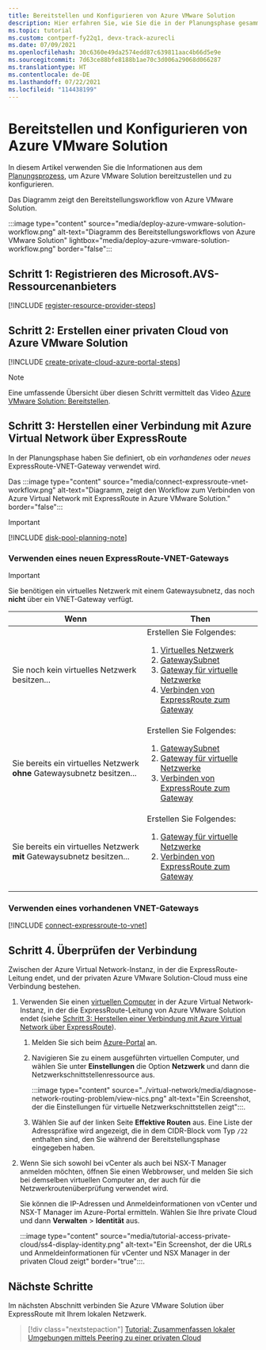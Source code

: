```yaml
---
title: Bereitstellen und Konfigurieren von Azure VMware Solution
description: Hier erfahren Sie, wie Sie die in der Planungsphase gesammelten Informationen verwenden, um die private Azure VMware Solution-Cloud bereitzustellen und zu konfigurieren.
ms.topic: tutorial
ms.custom: contperf-fy22q1, devx-track-azurecli
ms.date: 07/09/2021
ms.openlocfilehash: 30c6360e49da2574edd87c639811aac4b66d5e9e
ms.sourcegitcommit: 7d63ce88bfe8188b1ae70c3d006a29068d066287
ms.translationtype: HT
ms.contentlocale: de-DE
ms.lasthandoff: 07/22/2021
ms.locfileid: "114438199"
---
```

# <a name="deploy-and-configure-azure-vmware-solution"></a>Bereitstellen und Konfigurieren von Azure VMware Solution

In diesem Artikel verwenden Sie die Informationen aus dem [Planungsprozess](production-ready-deployment-steps.md), um Azure VMware Solution bereitzustellen und zu konfigurieren. 

Das Diagramm zeigt den Bereitstellungsworkflow von Azure VMware Solution. 

:::image type="content" source="media/deploy-azure-vmware-solution-workflow.png" alt-text="Diagramm des Bereitstellungsworkflows von Azure VMware Solution" lightbox="media/deploy-azure-vmware-solution-workflow.png" border="false":::

## <a name="step-1-register-the-microsoftavs-resource-provider"></a>Schritt 1: Registrieren des **Microsoft.AVS**-Ressourcenanbieters

[!INCLUDE [register-resource-provider-steps](includes/register-resource-provider-steps.md)]

## <a name="step-2-create-an-azure-vmware-solution-private-cloud"></a>Schritt 2: Erstellen einer privaten Cloud von Azure VMware Solution

[!INCLUDE [create-private-cloud-azure-portal-steps](includes/create-private-cloud-azure-portal-steps.md)]

>[!NOTE]
>Eine umfassende Übersicht über diesen Schritt vermittelt das Video [Azure VMware Solution: Bereitstellen](https://www.youtube.com/embed/gng7JjxgayI).


## <a name="step-3-connect-to-azure-virtual-network-with-expressroute"></a>Schritt 3: Herstellen einer Verbindung mit Azure Virtual Network über ExpressRoute

In der Planungsphase haben Sie definiert, ob ein *vorhandenes* oder *neues* ExpressRoute-VNET-Gateway verwendet wird.  

Das :::image type="content" source="media/connect-expressroute-vnet-workflow.png" alt-text="Diagramm, zeigt den Workflow zum Verbinden von Azure Virtual Network mit ExpressRoute in Azure VMware Solution." border="false":::

>[!IMPORTANT]
>[!INCLUDE [disk-pool-planning-note](includes/disk-pool-planning-note.md)] 

### <a name="use-a-new-expressroute-virtual-network-gateway"></a>Verwenden eines neuen ExpressRoute-VNET-Gateways

>[!IMPORTANT]
>Sie benötigen ein virtuelles Netzwerk mit einem Gatewaysubnetz, das noch **nicht** über ein VNET-Gateway verfügt.

| Wenn | Then  |
| --- | --- |
| Sie noch kein virtuelles Netzwerk besitzen...     |  Erstellen Sie Folgendes:<ol><li><a href="tutorial-configure-networking.md#create-a-virtual-network">Virtuelles Netzwerk</a></li><li><a href="../expressroute/expressroute-howto-add-gateway-portal-resource-manager.md#create-the-gateway-subnet">GatewaySubnet</a></li><li><a href="tutorial-configure-networking.md#create-a-virtual-network-gateway">Gateway für virtuelle Netzwerke</a></li><li><a href="tutorial-configure-networking.md#connect-expressroute-to-the-virtual-network-gateway">Verbinden von ExpressRoute zum Gateway</a></li></ol>        |
| Sie bereits ein virtuelles Netzwerk **ohne** Gatewaysubnetz besitzen...   | Erstellen Sie Folgendes: <ol><li><a href="../expressroute/expressroute-howto-add-gateway-portal-resource-manager.md#create-the-gateway-subnet">GatewaySubnet</a></li><li><a href="tutorial-configure-networking.md#create-a-virtual-network-gateway">Gateway für virtuelle Netzwerke</a></li><li><a href="tutorial-configure-networking.md#connect-expressroute-to-the-virtual-network-gateway">Verbinden von ExpressRoute zum Gateway</a></li></ol>          |
| Sie bereits ein virtuelles Netzwerk **mit** Gatewaysubnetz besitzen... | Erstellen Sie Folgendes: <ol><li><a href="tutorial-configure-networking.md#create-a-virtual-network-gateway">Gateway für virtuelle Netzwerke</a></li><li><a href="tutorial-configure-networking.md#connect-expressroute-to-the-virtual-network-gateway">Verbinden von ExpressRoute zum Gateway</a></li></ol>    |


### <a name="use-an-existing-virtual-network-gateway"></a>Verwenden eines vorhandenen VNET-Gateways

[!INCLUDE [connect-expressroute-to-vnet](includes/connect-expressroute-vnet.md)]


## <a name="step-4-validate-the-connection"></a>Schritt 4. Überprüfen der Verbindung

Zwischen der Azure Virtual Network-Instanz, in der die ExpressRoute-Leitung endet, und der privaten Azure VMware Solution-Cloud muss eine Verbindung bestehen. 

1. Verwenden Sie einen [virtuellen Computer](../virtual-machines/windows/quick-create-portal.md#create-virtual-machine) in der Azure Virtual Network-Instanz, in der die ExpressRoute-Leitung von Azure VMware Solution endet (siehe [Schritt 3: Herstellen einer Verbindung mit Azure Virtual Network über ExpressRoute](#step-3-connect-to-azure-virtual-network-with-expressroute)).  

   1. Melden Sie sich beim [Azure-Portal](https://portal.azure.com) an.

   1. Navigieren Sie zu einem ausgeführten virtuellen Computer, und wählen Sie unter **Einstellungen** die Option **Netzwerk** und dann die Netzwerkschnittstellenressource aus.

      :::image type="content" source="../virtual-network/media/diagnose-network-routing-problem/view-nics.png" alt-text="Ein Screenshot, der die Einstellungen für virtuelle Netzwerkschnittstellen zeigt":::.

   1. Wählen Sie auf der linken Seite **Effektive Routen** aus. Eine Liste der Adresspräfixe wird angezeigt, die in dem CIDR-Block vom Typ `/22` enthalten sind, den Sie während der Bereitstellungsphase eingegeben haben.

1. Wenn Sie sich sowohl bei vCenter als auch bei NSX-T Manager anmelden möchten, öffnen Sie einen Webbrowser, und melden Sie sich bei demselben virtuellen Computer an, der auch für die Netzwerkroutenüberprüfung verwendet wird.  

   Sie können die IP-Adressen und Anmeldeinformationen von vCenter und NSX-T Manager im Azure-Portal ermitteln.  Wählen Sie Ihre private Cloud und dann **Verwalten** > **Identität** aus.

   :::image type="content" source="media/tutorial-access-private-cloud/ss4-display-identity.png" alt-text="Ein Screenshot, der die URLs und Anmeldeinformationen für vCenter und NSX Manager in der privaten Cloud zeigt" border="true":::.


## <a name="next-steps"></a>Nächste Schritte

Im nächsten Abschnitt verbinden Sie Azure VMware Solution über ExpressRoute mit Ihrem lokalen Netzwerk.

> [!div class="nextstepaction"]
> [Tutorial: Zusammenfassen lokaler Umgebungen mittels Peering zu einer privaten Cloud](tutorial-expressroute-global-reach-private-cloud.md)
